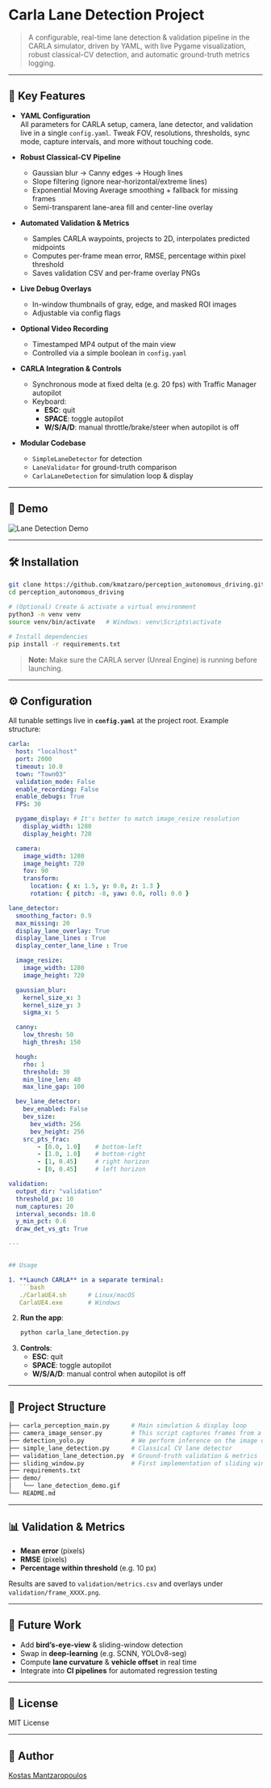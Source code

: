 # Carla Lane Detection Project

> A configurable, real-time lane detection & validation pipeline in the CARLA simulator, driven by YAML, with live Pygame visualization, robust classical-CV detection, and automatic ground-truth metrics logging.

---

## 🚀 Key Features

- **YAML Configuration**  
  All parameters for CARLA setup, camera, lane detector, and validation live in a single `config.yaml`. Tweak FOV, resolutions, thresholds, sync mode, capture intervals, and more without touching code.

- **Robust Classical-CV Pipeline**  
  - Gaussian blur → Canny edges → Hough lines  
  - Slope filtering (ignore near-horizontal/extreme lines)  
  - Exponential Moving Average smoothing + fallback for missing frames  
  - Semi-transparent lane-area fill and center-line overlay  

- **Automated Validation & Metrics**  
  - Samples CARLA waypoints, projects to 2D, interpolates predicted midpoints  
  - Computes per-frame mean error, RMSE, percentage within pixel threshold  
  - Saves validation CSV and per-frame overlay PNGs  

- **Live Debug Overlays**  
  - In-window thumbnails of gray, edge, and masked ROI images  
  - Adjustable via config flags  

- **Optional Video Recording**  
  - Timestamped MP4 output of the main view  
  - Controlled via a simple boolean in `config.yaml`

- **CARLA Integration & Controls**  
  - Synchronous mode at fixed delta (e.g. 20 fps) with Traffic Manager autopilot  
  - Keyboard:  
    - **ESC**: quit  
    - **SPACE**: toggle autopilot  
    - **W/S/A/D**: manual throttle/brake/steer when autopilot is off  

- **Modular Codebase**  
  - `SimpleLaneDetector` for detection  
  - `LaneValidator` for ground-truth comparison  
  - `CarlaLaneDetection` for simulation loop & display  

---

## 📸 Demo

![Lane Detection Demo](perception_ad/demo/lane_detection_demo.gif)

---

## 🛠️ Installation

```bash
git clone https://github.com/kmatzaro/perception_autonomous_driving.git
cd perception_autonomous_driving

# (Optional) Create & activate a virtual environment
python3 -m venv venv
source venv/bin/activate   # Windows: venv\Scripts\activate

# Install dependencies
pip install -r requirements.txt
```

> **Note:** Make sure the CARLA server (Unreal Engine) is running before launching.

---

## ⚙️ Configuration

All tunable settings live in **`config.yaml`** at the project root. Example structure:

```yaml
carla:
  host: "localhost"
  port: 2000
  timeout: 10.0
  town: "Town03"
  validation_mode: False
  enable_recording: False
  enable_debugs: True
  FPS: 30

  pygame_display: # It's better to match image_resize resolution
    display_width: 1280 
    display_height: 720

  camera:
    image_width: 1280
    image_height: 720
    fov: 90
    transform:
      location: { x: 1.5, y: 0.0, z: 1.3 }
      rotation: { pitch: -8, yaw: 0.0, roll: 0.0 }

lane_detector:
  smoothing_factor: 0.9
  max_missing: 20
  display_lane_overlay: True
  display_lane_lines : True
  display_center_lane_line : True

  image_resize:
    image_width: 1280
    image_height: 720

  gaussian_blur:
    kernel_size_x: 3
    kernel_size_y: 3
    sigma_x: 5

  canny:
    low_thresh: 50
    high_thresh: 150

  hough: 
    rho: 1
    threshold: 30
    min_line_len: 40
    max_line_gap: 100

  bev_lane_detector:
    bev_enabled: False
    bev_size:
      bev_width: 256
      bev_height: 256
    src_pts_frac:
        - [0.0, 1.0]    # bottom-left
        - [1.0, 1.0]    # bottom-right
        - [1, 0.45]     # right horizon
        - [0, 0.45]     # left horizon

validation:
  output_dir: "validation"
  threshold_px: 10
  num_captures: 20
  interval_seconds: 10.0
  y_min_pct: 0.6
  draw_det_vs_gt: True

---


## Usage

1. **Launch CARLA** in a separate terminal:  
   ```bash
   ./CarlaUE4.sh      # Linux/macOS
   CarlaUE4.exe       # Windows
   ```
2. **Run the app**:  
   ```bash
   python carla_lane_detection.py
   ```
3. **Controls**:  
   - **ESC**: quit  
   - **SPACE**: toggle autopilot  
   - **W/S/A/D**: manual control when autopilot is off  

---

## 📂 Project Structure

```bash
├── carla_perception_main.py      # Main simulation & display loop
├── camera_image_sensor.py        # This script captures frames from a drive storing them for future processes
├── detection_yolo.py             # We perform inference on the image data from carla using YOLO
├── simple_lane_detection.py      # Classical CV lane detector
├── validation_lane_detection.py  # Ground-truth validation & metrics
├── sliding_window.py             # First implementation of sliding window
├── requirements.txt
├── demo/
│   └── lane_detection_demo.gif
└── README.md              
```

---

## 📊 Validation & Metrics

- **Mean error** (pixels)  
- **RMSE** (pixels)  
- **Percentage within threshold** (e.g. 10 px)  

Results are saved to `validation/metrics.csv` and overlays under `validation/frame_XXXX.png`.

---

## 🔄 Future Work

- Add **bird’s-eye-view** & sliding-window detection  
- Swap in **deep-learning** (e.g. SCNN, YOLOv8-seg)  
- Compute **lane curvature** & **vehicle offset** in real time  
- Integrate into **CI pipelines** for automated regression testing  

---

## 📜 License

MIT License

---

## 👤 Author

[Kostas Mantzaropoulos](https://github.com/kmatzaro)
